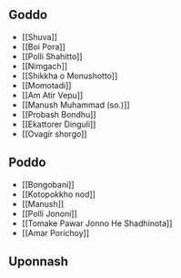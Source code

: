 ## Goddo

- [[Shuva]]
- [[Boi Pora]]
- [[Polli Shahitto]]
- [[Nimgach]]
- [[Shikkha o Monushotto]]
- [[Momotadi]]
- [[Am Atir Vepu]]
- [[Manush Muhammad (so.)]]
- [[Probash Bondhu]]
- [[Ekattorer Dinguli]] 
- [[Ovagir shorgo]] 
## Poddo
- [[Bongobani]]
- [[Kotopokkho nod]]
- [[Manush]]
- [[Polli Jononi]]
- [[Tomake Pawar Jonno He Shadhinota]]
- [[Amar Porichoy]] 
## Uponnash
